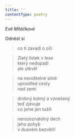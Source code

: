 ```yaml
---
title: ''
contentType: poetry
---
```


>   

>   

_Evě Miláčkové_

Odnést si

> co ti zavadí o oči

> Zlatý lístek v lese  
> který nedopadl  
> ale utkvěl

> na neviditelné slině  
> uprostřed cesty  
> nad zemí

> drobný kolmý a vznešený  
> teď zjevuje  
> co jsme jen tušili

> nerozeznatelný dech  
> jeho pohyb  
> v dusném bezvětří
